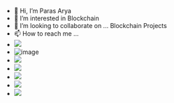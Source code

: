 - 👋 Hi, I’m Paras Arya
- 👀 I’m interested in Blockchain
- 💞️ I’m looking to collaborate on ... Blockchain Projects
- 📫 How to reach me ... 
- <img src="{https://img.shields.io/badge/LinkedIn-0077B5?style=for-the-badge&logo=linkedin&logoColor=white}"/>
- ![image]({https://img.shields.io/badge/LinkedIn-0077B5?style=for-the-badge&logo=linkedin&logoColor=white})
- <img src="{https://img.shields.io/badge/Gmail-D14836?style=for-the-badge&logo=gmail&logoColor=white}"/>
- <img src="{https://img.shields.io/badge/TypeScript-007ACC?style=for-the-badge&logo=typescript&logoColor=white}"/>
 - <img src="{https://img.shields.io/badge/JavaScript-323330?style=for-the-badge&logo=javascript&logoColor=F7DF1E}"/>
- <img src="{https://img.shields.io/badge/C-00599C?style=for-the-badge&logo=c&logoColor=white}"/>
 - <img src="{https://img.shields.io/badge/C%2B%2B-00599C?style=for-the-badge&logo=c%2B%2B&logoColor=white}"/>


<!---
aryaparas/aryaparas is a ✨ special ✨ repository because its `README.md` (this file) appears on your GitHub profile.
You can click the Preview link to take a look at your changes.
--->

